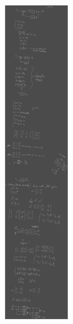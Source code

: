 ![Drawing 2023-03-27 07.31.12.excalidraw](Notatki/Semestr%202/Teoria%20system%C3%B3w/%C4%86wiczenia/%C4%86wiczenia%203/Drawing%202023-03-27%2007.31.12.excalidraw.svg)